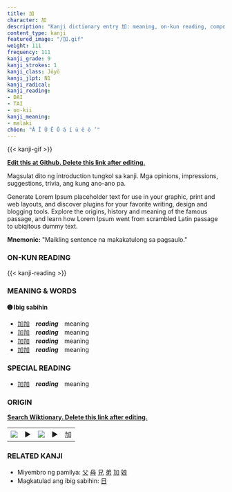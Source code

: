 ```yaml
---
title: 加
character: 加
description: "Kanji dictionary entry 加: meaning, on-kun reading, compounds, origin, related kanji"
content_type: kanji
featured_image: "/加.gif"
weight: 111
frequency: 111
kanji_grade: 9
kanji_strokes: 1
kanji_class: Jōyō
kanji_jlpt: N1
kanji_radical: 
kanji_reading: 
- DAI
- TAI
- oo-kii
kanji_meaning:
- malaki
chōon: "Ā Ī Ū Ē Ō ā ī ū ē ō ’"
---
```

[//]: # (Don't edit the line below. Kanji animated GIF code is automatically generated.)
{{< kanji-gif >}}

[//]: # (Edit below this line.)

**[Edit this at Github. Delete this link after editing.](https://github.com/tim0g/tim/tree/main/content/kanji/加/index.md)**

Magsulat dito ng introduction tungkol sa kanji. Mga opinions, impressions, suggestions, trivia, ang kung ano-ano pa.

Generate Lorem Ipsum placeholder text for use in your graphic, print and web layouts, and discover plugins for your favorite writing, design and blogging tools. Explore the origins, history and meaning of the famous passage, and learn how Lorem Ipsum went from scrambled Latin passage to ubiqitous dummy text.
 
**Mnemonic:** "Maikling sentence na makakatulong sa pagsaulo."

### ON-KUN READING

[//]: # (Don't edit the line below. ON-KUN READING code is automatically generated.)
{{< kanji-reading >}}

### MEANING & WORDS

#### ➊ **Ibig sabihin**
  - [加](../加)[加](../加)　***reading***　meaning
  - [加](../加)[加](../加)　***reading***　meaning
  - [加](../加)[加](../加)　***reading***　meaning
  - [加](../加)[加](../加)　***reading***　meaning

### SPECIAL READING
  - [加](../加)[加](../加)　***reading***　meaning

### ORIGIN

**[Search Wiktionary. Delete this link after editing.](https://wiktionary.org/wiki/加)**
<table class="kanji-table"><tr><td>
<img src="60px-加-bronze.svg.png">
</td><td>▶</td><td>
<img src="60px-加-oracle.svg.png">
</td><td>▶</td>
<td class="kanji-origin">加</td>
</tr></table>

### RELATED KANJI
- Miyembro ng pamilya: [父](../父) [母](../母) [兄](../兄) [弟](../弟) [加](../加) [娘](../娘)
- Magkatulad ang ibig sabihin: [日](../日)
